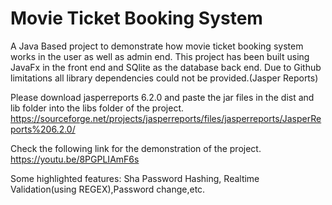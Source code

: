 # Movie Ticket Booking System
A Java Based project to demonstrate how movie ticket booking system works in the user as well as admin end.
This project has been built using JavaFx in the front end and SQlite as the database back end.
Due to Github limitations all library dependencies could not be provided.(Jasper Reports)

Please download jasperreports 6.2.0 and paste the jar files in the dist and lib folder into the libs folder of the project.
https://sourceforge.net/projects/jasperreports/files/jasperreports/JasperReports%206.2.0/

Check the following link for the demonstration of the project.
https://youtu.be/8PGPLIAmF6s

Some highlighted features:
Sha Password Hashing, Realtime Validation(using REGEX),Password change,etc.

